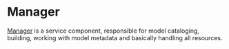 # Manager

[Manager](https://github.com/Hydrospheredata/hydro-serving-manager) is a service component, responsible for model cataloging, building, working with
model metadata and basically handling all resources.
